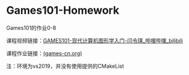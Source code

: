# Games101-Homework
Games101的作业0-8

课程视频链接：[GAMES101-现代计算机图形学入门-闫令琪_哔哩哔哩_bilibili](https://www.bilibili.com/video/BV1X7411F744)

课程作业链接：[(games-cn.org)](http://games-cn.org/forums/topic/allhw/)

注：环境为vs2019，并没有使用提供的CMakeList
